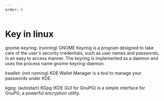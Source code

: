 ```yaml
---
order: 6
---
```


# Key in linux

gnome-keyring: (running)
GNOME Keyring is a program designed to take care of the user's
security credentials, such as user names and passwords, in an
easy to access manner. The keyring is implemented as a daemon
and uses the process name gnome-keyring-daemon.

kwallet: (not running)
KDE Wallet Manager is a tool to manage your passwords under KDE.

kgpg: (autostart)
KGpg (KDE GUI for GnuPG) is a simple interface for GnuPG, a powerful encryption utility.
